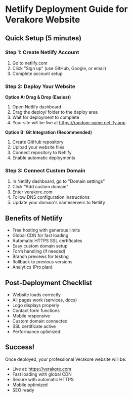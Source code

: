 # Netlify Deployment Guide for Verakore Website

## Quick Setup (5 minutes)

### Step 1: Create Netlify Account
1. Go to netlify.com
2. Click "Sign up" (use GitHub, Google, or email)
3. Complete account setup

### Step 2: Deploy Your Website
**Option A: Drag & Drop (Easiest)**
1. Open Netlify dashboard
2. Drag the deploy/ folder to the deploy area
3. Wait for deployment to complete
4. Your site will be live at https://random-name.netlify.app

**Option B: Git Integration (Recommended)**
1. Create GitHub repository
2. Upload your website files
3. Connect repository to Netlify
4. Enable automatic deployments

### Step 3: Connect Custom Domain
1. In Netlify dashboard, go to "Domain settings"
2. Click "Add custom domain"
3. Enter verakore.com
4. Follow DNS configuration instructions
5. Update your domain's nameservers to Netlify

## Benefits of Netlify
- Free hosting with generous limits
- Global CDN for fast loading
- Automatic HTTPS SSL certificates
- Easy custom domain setup
- Form handling (if needed)
- Branch previews for testing
- Rollback to previous versions
- Analytics (Pro plan)

## Post-Deployment Checklist
- Website loads correctly
- All pages work (services, docs)
- Logo displays properly
- Contact form functions
- Mobile responsive
- Custom domain connected
- SSL certificate active
- Performance optimized

## Success!
Once deployed, your professional Verakore website will be:
- Live at: https://verakore.com
- Fast loading with global CDN
- Secure with automatic HTTPS
- Mobile optimized
- SEO ready
